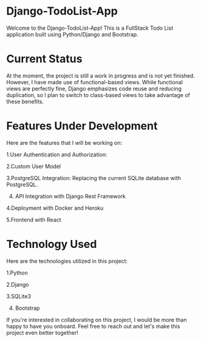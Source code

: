 # Django-TodoList-App
  Welcome to the Django-TodoList-App! This is a FullStack Todo List application built using Python/Django and Bootstrap.

# Current Status
  At the moment, the project is still a work in progress and is not yet finished. However, I have made use of functional-based views. While           functional views are perfectly fine, Django emphasizes code reuse and reducing duplication, so I plan to switch to class-based views to take       advantage of these benefits.

# Features Under Development
  Here are the features that I will be working on:

 1.User Authentication and Authorization: 

 2.Custom User Model

 3.PostgreSQL Integration: Replacing the current SQLite database with PostgreSQL. 

 4. API Integration with Django Rest Framework

 4.Deployment with Docker and Heroku

 5.Frontend with React

# Technology Used
  Here are the technologies utilized in this project:

 1.Python

 2.Django

 3.SQLite3

 4. Bootstrap

If you're interested in collaborating on this project, I would be more than happy to have you onboard. Feel free to reach out and let's make this project even better together!
